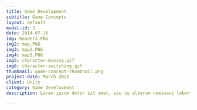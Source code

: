 ```yaml
---
title: Game Development
subtitle: Game Concepts
layout: default
modal-id: 3
date: 2014-07-16
img: header2.PNG
img2: map.PNG
img3: map2.PNG
img4: map3.PNG
img5: character-moving.gif
img6: character-switching.gif
thumbnail: game-concept-thumbnail.png
project-date: March 2021
client: Unity
category: Game Development
description: Lorem ipsum dolor sit amet, usu cu alterum nominavi lobortis. At duo novum diceret. Tantas apeirian vix et, usu sanctus postulant inciderint ut, populo diceret necessitatibus in vim. Cu eum dicam feugiat noluisse.

---
```

